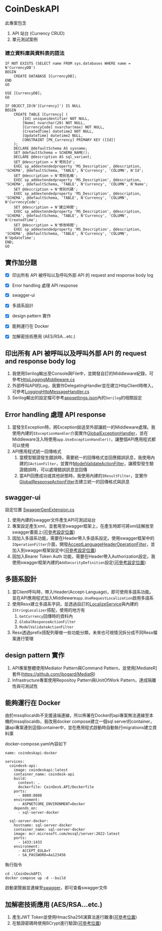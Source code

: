 # CoinDeskAPI
此專案包含
1. API 站台 (Currency CRUD)
2. 單元測試案例
  

### 建立資料庫與資料表的語法
```
IF NOT EXISTS (SELECT name FROM sys.databases WHERE name = N'CurrencyDB')
BEGIN
    CREATE DATABASE [CurrencyDB];
END
GO

USE [CurrencyDB];
GO

IF OBJECT_ID(N'[Currency]') IS NULL
BEGIN
    CREATE TABLE [Currency] (
        [Id] uniqueidentifier NOT NULL,
        [Name] nvarchar(20) NOT NULL,
        [CurrencyCode] nvarchar(max) NOT NULL,
        [CreatedTime] datetime2 NOT NULL,
        [UpdateTime] datetime2 NULL,
        CONSTRAINT [PK_Currency] PRIMARY KEY ([Id])
    );
    DECLARE @defaultSchema AS sysname;
    SET @defaultSchema = SCHEMA_NAME();
    DECLARE @description AS sql_variant;
    SET @description = N'幣別Id';
    EXEC sp_addextendedproperty 'MS_Description', @description, 'SCHEMA', @defaultSchema, 'TABLE', N'Currency', 'COLUMN', N'Id';
    SET @description = N'幣別名稱';
    EXEC sp_addextendedproperty 'MS_Description', @description, 'SCHEMA', @defaultSchema, 'TABLE', N'Currency', 'COLUMN', N'Name';
    SET @description = N'幣別代碼';
    EXEC sp_addextendedproperty 'MS_Description', @description, 'SCHEMA', @defaultSchema, 'TABLE', N'Currency', 'COLUMN', N'CurrencyCode';        
    SET @description = N'建立時間';
    EXEC sp_addextendedproperty 'MS_Description', @description, 'SCHEMA', @defaultSchema, 'TABLE', N'Currency', 'COLUMN', N'CreatedTime';
    SET @description = N'修改時間';
    EXEC sp_addextendedproperty 'MS_Description', @description, 'SCHEMA', @defaultSchema, 'TABLE', N'Currency', 'COLUMN', N'UpdateTime';
END;
GO
```


## 實作加分題
- [x] 印出所有 API 被呼叫以及呼叫外部 API 的 request and response body log
- [x] Error handling 處理 API response
- [x] swagger-ui
- [x] 多語系設計
- [x] design pattern 實作
- [x] 能夠運行在 Docker
- [x] 加解密技術應用 (AES/RSA…etc.)


## 印出所有 API 被呼叫以及呼叫外部 API 的 request and response body log
1. 我使用Serilog輸出至Console與File中，並開發自訂的Middleware紀錄，可參考[HttpLoggingMiddleware.cs](https://github.com/BryanYu/CoinDeskAPI/blob/master/CoinDeskAPI/CoinDesk.API/Middleware/HttpLoggingMiddleware.cs)
2. 外部呼叫API的Log，我實作DelegatingHandler並在建立HttpClient時帶入，可參考[LoggingHttpMessageHandler.cs](https://github.com/BryanYu/CoinDeskAPI/blob/master/CoinDeskAPI/CoinDesk.API/Handler/LoggingHttpMessageHandler.cs)
3. Serilog輸出的設定檔可參考[appsettings.json](https://github.com/BryanYu/CoinDeskAPI/blob/master/CoinDeskAPI/CoinDesk.API/appsettings.json)內的`Serilog`的相關設定


## Error handling 處理 API response
1. 當發生Exception時，將Exception拋送至外部讓統一的Middleware處理。我使用內建的`IExceptionHandler`介面實作[GlobalExceptionHandler](https://github.com/BryanYu/CoinDeskAPI/blob/master/CoinDeskAPI/CoinDesk.API/Handler/GlobalExceptionHandler.cs)，並在Middleware注入時使用`app.UseExceptionHandler()`，讓整個API應用程式都可以使用
2. API應用程式統一回傳格式
   1. 當模型驗證發生錯誤時，需要統一的回傳格式並回應錯誤訊息，我使用內建的`IActionFilter`，並實作[ModelValidateActionFilter](https://github.com/BryanYu/CoinDeskAPI/blob/master/CoinDeskAPI/CoinDesk.API/ActionFilter/ModelValidateActionFilter.cs)，讓模型發生驗證錯誤時，可以處理錯誤訊息並回傳
   2. 當API回應成功或其他狀態時，我使用內建的`IResultFilter`，並實作[GlobalResponseActionFilter](https://github.com/BryanYu/CoinDeskAPI/blob/master/CoinDeskAPI/CoinDesk.API/ActionFilter/GlobalResponseActionFilter.cs)去建立統一的回傳格式與訊息

## swagger-ui
設定位置 [SwaagerGenExtension.cs](https://github.com/BryanYu/CoinDeskAPI/blob/master/CoinDeskAPI/CoinDesk.API/Extension/SwaagerGenExtension.cs)
1. 使用內建的swagger文件產生API可測試站台
2. 專案設定產生xml，並套用至swagger框架上，在產生時即可將xml註解放至swagger畫面上([可參考設定位置](https://github.com/BryanYu/CoinDeskAPI/blob/master/CoinDeskAPI/CoinDesk.API/Extension/SwaagerGenExtension.cs#L14))
3. 因加入多語系功能，需要在Header帶入多語系設定。使用swagger框架中的`IOperationFilter`介面，開發[AcceptLanguageHeaderOperationFilter](https://github.com/BryanYu/CoinDeskAPI/blob/65390671e02946fc73a4cbbab499695ade15309a/CoinDeskAPI/CoinDesk.API/OptionFilter/AcceptLanguageOptionFilter.cs)，並加入到swagger框架設定中([可參考設定位置](https://github.com/BryanYu/CoinDeskAPI/blob/65390671e02946fc73a4cbbab499695ade15309a/CoinDeskAPI/CoinDesk.API/OptionFilter/AcceptLanguageOptionFilter.cs#L6))
4. 因加入Bearer Token Auth 功能，需要在Header帶入Authorization設定。我使用swagger框架內建的`AddSecurityDefinition`設定([可參考設定位置](https://github.com/BryanYu/CoinDeskAPI/blob/master/CoinDeskAPI/CoinDesk.API/Extension/SwaagerGenExtension.cs#L19))


## 多語系設計
1. 當Client呼叫時，帶入Header(Accept-Language)，即可使用多語系功能。並在API應用程式加入Middleware`app.UseRequestLocalization`啟用多語系
2. 使用Resx建立多語系字詞，並透過自訂的[LocalizeService](https://github.com/BryanYu/CoinDeskAPI/blob/master/CoinDeskAPI/CodeDesk.Service/Implements/LocalizeService.cs)與內建的`IStringLocalizer`搭配，使用的地方有
   1. `GetCurrency`回傳時的資料內
   2. `GlobalResponseActionFilter`
   3. `ModelValidateActionFilter`
3. Resx透過prefix搭配列舉做一些功能分類，未來也可視情況拆分成不同Resx檔案進行管理
   
## design pattern 實作
1. API專案整體使用Mediator Pattern與Command Pattern，並使用[MediateR]套件(https://github.com/jbogard/MediatR)
2. Infrastructure專案使用Repositoy Pattern與UnitOfWork Pattern，達成隔離性與可測試性
  
## 能夠運行在 Docker

由於mssqllocaldb不支援遠端連線，所以佈署在Docker的api專案無法連線至本機的mssqllocaldb，我改用docker compose建立一個sql server的container，讓api專案連到這個container中，並在應用程式啟動時自動執行migrations建立資料庫

docker-compose.yaml內容如下
```
name: coindeskapi-docker

services:
  coindesk-api:
    image: coindeskapi:latest
    container_name: coindesk-api
    build:
      context: .
      dockerfile: CoinDesk.API/Dockerfile
    ports:
      - 8080:8080
    environment:
      - ASPNETCORE_ENVIRONMENT=Docker
    depends_on:
      - sql-server-docker

  sql-server-docker:
    hostname: sql-server-docker
    container_name: sql-server-docker
    image: mcr.microsoft.com/mssql/server:2022-latest
    ports:
      - 1433:1433
    environment:
      - ACCEPT_EULA=Y
      - SA_PASSWORD=Aa123456
```

執行指令
```
cd .\CoinDeskAPI\
docker compose up -d --build
```

啟動瀏覽器並連線至[swagger](http://localhost:8080/swagger/index.html)，即可查看swagger文件

## 加解密技術應用 (AES/RSA…etc.)
1. 產生JWT Token並使用HmacSha256演算法進行雜湊([可參考位置](https://github.com/BryanYu/CoinDeskAPI/blob/master/CoinDeskAPI/CoinDesk.Utility/JwtTokenGenerator.cs))
2. 在驗證密碼時使用BCrypt進行驗證([可參考位置](https://github.com/BryanYu/CoinDeskAPI/blob/master/CoinDeskAPI/CoinDesk.Domain/CommandHandler/GenerateTokenCommandHandler.cs))